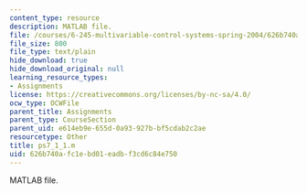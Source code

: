 ```yaml
---
content_type: resource
description: MATLAB file.
file: /courses/6-245-multivariable-control-systems-spring-2004/626b740afc1ebd01eadbf3cd6c84e750_ps7_1_1.m
file_size: 800
file_type: text/plain
hide_download: true
hide_download_original: null
learning_resource_types:
- Assignments
license: https://creativecommons.org/licenses/by-nc-sa/4.0/
ocw_type: OCWFile
parent_title: Assignments
parent_type: CourseSection
parent_uid: e614eb9e-655d-0a93-927b-bf5cdab2c2ae
resourcetype: Other
title: ps7_1_1.m
uid: 626b740a-fc1e-bd01-eadb-f3cd6c84e750
---
```

MATLAB file.